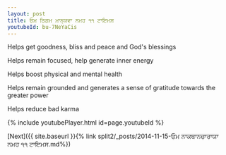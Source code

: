 ```yaml
---
layout: post
title: ਓਮ ਠਿਗਮ ਮਾਨ੍ਯਵਾ ਨਮਹ ੧੧ ਟਾਇਮਸ
youtubeId: bu-7NeYaCis
---
```

 
 
Helps get goodness, bliss and peace and God's blessings
 
Helps remain focused, help generate inner energy 
 
Helps boost physical and mental health 
 
Helps remain grounded and generates a sense of gratitude towards the greater power 
 
Helps reduce bad karma
 
 
 
 


{% include youtubePlayer.html id=page.youtubeId %}
 
[Next]({{ site.baseurl }}{% link  split2/_posts/2014-11-15-ਓਮ ਨਾਕਥਾਨਚਾਰਾਯਾ ਨਮਹ ੧੧ ਟਾਇਮਸ.md%})
 
